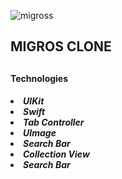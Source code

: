 
![migross](https://github.com/aysegulakbas/Migros-App-Clone/assets/58295392/54bab703-2532-42c9-89ce-3eaf6d7877cc)




<h2>MIGROS CLONE<h2>

<h4>Technologies<h4>


<li><b><i>UIKit</i></b></li>
<li><b><i>Swift</i></b></li>
<li><b><i>Tab Controller</i></b></li>
<li><b><i>UImage</i></b></li>
<li><b><i>Search Bar</i></b></li>
<li><b><i>Collection View</i></b></li>
<li><b><i>Search Bar</i></b></li>


